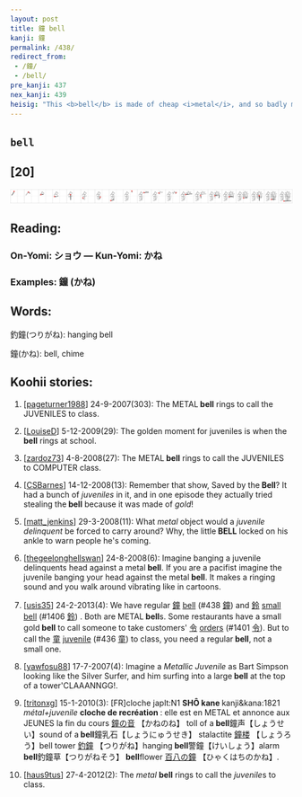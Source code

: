 ```yaml
---
layout: post
title: 鐘 bell
kanji: 鐘
permalink: /438/
redirect_from:
 - /鐘/
 - /bell/
pre_kanji: 437
nex_kanji: 439
heisig: "This <b>bell</b> is made of cheap <i>metal</i>, and so badly made that when you ring it, it lets out a noise like the &quot;<b>bell</b>owing&quot; of <i>juveniles</i> who aren't getting their own way."
---
```


## `bell`

## [20]

<div class="stroke"><img src="../images/E99098.png" /></div>

## Reading:

### On-Yomi: ショウ &mdash; Kun-Yomi: かね

### Examples: 鐘 (かね)

## Words:

釣鐘(つりがね): hanging bell

鐘(かね): bell, chime

## Koohii stories:

1) [<a href="http://kanji.koohii.com/profile/pageturner1988">pageturner1988</a>] 24-9-2007(303): The METAL<strong> bell</strong> rings to call the JUVENILES to class. 

2) [<a href="http://kanji.koohii.com/profile/LouiseD">LouiseD</a>] 5-12-2009(29): The golden moment for juveniles is when the<strong> bell</strong> rings at school. 

3) [<a href="http://kanji.koohii.com/profile/zardoz73">zardoz73</a>] 4-8-2008(27): The METAL<strong> bell</strong> rings to call the JUVENILES to COMPUTER class. 

4) [<a href="http://kanji.koohii.com/profile/CSBarnes">CSBarnes</a>] 14-12-2008(13): Remember that show, Saved by the<strong> Bell</strong>? It had a bunch of <em>juveniles</em> in it, and in one episode they actually tried stealing the<strong> bell</strong> because it was made of <em>gold</em>! 

5) [<a href="http://kanji.koohii.com/profile/matt_jenkins">matt_jenkins</a>] 29-3-2008(11): What <em>metal</em> object would a <em>juvenile delinquent</em> be forced to carry around? Why, the little<strong> BELL</strong> locked on his ankle to warn people he&#039;s coming. 

6) [<a href="http://kanji.koohii.com/profile/thegeelonghellswan">thegeelonghellswan</a>] 24-8-2008(6): Imagine banging a juvenile delinquents head against a metal<strong> bell</strong>. If you are a pacifist imagine the juvenile banging your head against the metal<strong> bell</strong>. It makes a ringing sound and you walk around vibrating like in cartoons. 

7) [<a href="http://kanji.koohii.com/profile/usis35">usis35</a>] 24-2-2013(4): We have regular   <a href="http://jisho.org/kanji/details/鐘">鐘</a>   <a href="../438">bell</a> <span class="index">(#438 <a href="http://jisho.org/kanji/details/鐘">鐘</a>)</span> and   <a href="http://jisho.org/kanji/details/鈴">鈴</a>   <a href="../1406">small bell</a> <span class="index">(#1406 <a href="http://jisho.org/kanji/details/鈴">鈴</a>)</span> . Both are METAL<strong> bell</strong>s. Some restaurants have a small gold<strong> bell</strong> to call someone to take customers&#039;   <a href="http://jisho.org/kanji/details/令">令</a>   <a href="../1401">orders</a> <span class="index">(#1401 <a href="http://jisho.org/kanji/details/令">令</a>)</span>. But to call the   <a href="http://jisho.org/kanji/details/童">童</a>   <a href="../436">juvenile</a> <span class="index">(#436 <a href="http://jisho.org/kanji/details/童">童</a>)</span> to class, you need a regular<strong> bell</strong>, not a small one. 

8) [<a href="http://kanji.koohii.com/profile/yawfosu88">yawfosu88</a>] 17-7-2007(4): Imagine a <em>Metallic Juvenile</em> as Bart Simpson looking like the Silver Surfer, and him surfing into a large<strong> bell</strong> at the top of a tower&#039;CLAAANNGG!. 

9) [<a href="http://kanji.koohii.com/profile/tritonxg">tritonxg</a>] 15-1-2010(3): [FR]cloche japlt:N1 <strong>SHÔ kane </strong> kanji&amp;kana:1821 <em>métal+juvenile </em><strong>cloche de recréation </strong>: elle est en METAL et annonce aux JEUNES la fin du cours   <a href="http://jisho.org/kanji/details/鐘の音">鐘の音</a>  【かねのね】 toll of a<strong> bell</strong>鐘声【しょうせい】sound of a<strong> bell</strong>鐘乳石【しょうにゅうせき】 stalactite  <a href="http://jisho.org/kanji/details/鐘楼">鐘楼</a>  【しょうろう】bell tower  <a href="http://jisho.org/kanji/details/釣鐘">釣鐘</a>  【つりがね】hanging<strong> bell</strong>警鐘【けいしょう】alarm<strong> bell</strong>釣鐘草【つりがねそう】<strong> bell</strong>flower  <a href="http://jisho.org/kanji/details/百八の鐘">百八の鐘</a>  【ひゃくはちのかね】. 

10) [<a href="http://kanji.koohii.com/profile/haus9tus">haus9tus</a>] 27-4-2012(2): The <em>metal</em> <strong>bell</strong> rings to call the <em>juvenile</em>s to class. 
